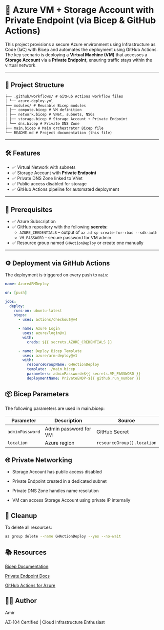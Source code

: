 # 🚀 Azure VM + Storage Account with Private Endpoint (via Bicep & GitHub Actions)

This project provisions a secure Azure environment using Infrastructure as Code (IaC) with Bicep and automates the deployment using GitHub Actions. The key scenario is deploying a **Virtual Machine (VM)** that accesses a **Storage Account** via a **Private Endpoint**, ensuring traffic stays within the virtual network.

---

## 📁 Project Structure

```md
├── .github/workflows/ # GitHub Actions workflow files
│ └── azure-deploy.yml
├── modules/ # Reusable Bicep modules
│ ├── compute.bicep # VM definition
│ ├── network.bicep # VNet, subnets, NSGs
│ ├── storage.bicep # Storage Account + Private Endpoint
│ └── dns.bicep # Private DNS Zone
├── main.bicep # Main orchestrator Bicep file
└── README.md # Project documentation (this file)
```

---

## 🛠️ Features

- ✅ Virtual Network with subnets 
- ✅ Storage Account with **Private Endpoint**  
- ✅ Private DNS Zone linked to VNet  
- ✅ Public access disabled for storage  
- ✅ GitHub Actions pipeline for automated deployment  

---

## 🔐 Prerequisites

- ✅ Azure Subscription  
- ✅ GitHub repository with the following **secrets**:
  - `AZURE_CREDENTIALS` – output of `az ad sp create-for-rbac --sdk-auth`
  - `VM_PASSWORD` – secure password for VM admin  
- ✅ Resource group named `GHActionDeploy` or create one manually

---

## ⚙️ Deployment via GitHub Actions

The deployment is triggered on every push to `main`:

```yaml
name: AzureARMDeploy

on: [push]

jobs:
  deploy:
    runs-on: ubuntu-latest
    steps:
      - uses: actions/checkout@v4

      - name: Azure Login
        uses: azure/login@v1
        with:
          creds: ${{ secrets.AZURE_CREDENTIALS }}

      - name: Deploy Bicep Template
        uses: azure/arm-deploy@v1
        with:
          resourceGroupName: GHActionDeploy
          template: ./main.bicep
          parameters: adminPassword=${{ secrets.VM_PASSWORD }}
          deploymentName: PrivateENDP-${{ github.run_number }} 
```

## 📦 Bicep Parameters
The following parameters are used in main.bicep:

| Parameter            | Description             | Source                     |
| -------------------- | ----------------------- | -------------------------- |
| `adminPassword`      | Admin password for VM   | GitHub Secret              |
| `location`           | Azure region            | `resourceGroup().location` |



## 🌐 Private Networking

* Storage Account has public access disabled

* Private Endpoint created in a dedicated subnet

* Private DNS Zone handles name resolution

* VM can access Storage Account using private IP internally


## 📜 Cleanup
To delete all resources:

```bash
az group delete --name GHActionDeploy --yes --no-wait
```

## 📚 Resources

[Bicep Documentation](https://learn.microsoft.com/en-us/azure/azure-resource-manager/bicep/)

[Private Endpoint Docs](https://learn.microsoft.com/en-us/azure/private-link/private-endpoint-overview)

[GitHub Actions for Azure](https://learn.microsoft.com/en-us/azure/developer/github/)


## 👨‍💻 Author

Amir

AZ-104 Certified | Cloud Infrastructure Enthusiast
